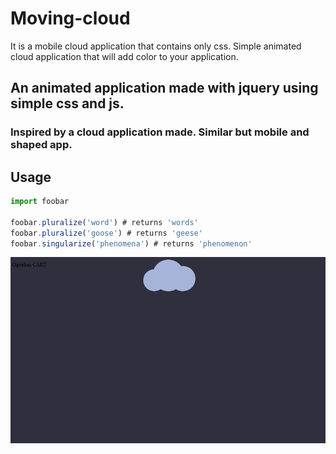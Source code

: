 # Moving-cloud
 It is a mobile cloud application that contains only css.   Simple animated cloud application that will add color to your application.



## An animated application made with jquery using simple css and js.

### Inspired by a cloud application made. Similar but mobile and shaped app.
## Usage

```js
import foobar

foobar.pluralize('word') # returns 'words'
foobar.pluralize('goose') # returns 'geese'
foobar.singularize('phenomena') # returns 'phenomenon'
```





<img src="blutu.PNG">
